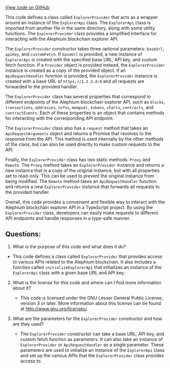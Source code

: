 [View code on GitHub](https://github.com/alephium/alephium-web3/packages/web3/src/api/explorer-provider.ts)

This code defines a class called `ExplorerProvider` that acts as a wrapper around an instance of the `ExplorerApi` class. The `ExplorerApi` class is imported from another file in the same directory, along with some utility functions. The `ExplorerProvider` class provides a simplified interface for interacting with the Alephium blockchain explorer API.

The `ExplorerProvider` constructor takes three optional parameters: `baseUrl`, `apiKey`, and `customFetch`. If `baseUrl` is provided, a new instance of `ExplorerApi` is created with the specified base URL, API key, and custom fetch function. If a `Provider` object is provided instead, the `ExplorerProvider` instance is created as a copy of the provided object. If an `ApiRequestHandler` function is provided, the `ExplorerProvider` instance is created with a base URL of `https://1.2.3.4:0` and all requests are forwarded to the provided handler.

The `ExplorerProvider` class has several properties that correspond to different endpoints of the Alephium blockchain explorer API, such as `blocks`, `transactions`, `addresses`, `infos`, `mempool`, `tokens`, `charts`, `contracts`, and `contractEvents`. Each of these properties is an object that contains methods for interacting with the corresponding API endpoint.

The `ExplorerProvider` class also has a `request` method that takes an `ApiRequestArguments` object and returns a Promise that resolves to the response from the API. This method is used internally by the other methods of the class, but can also be used directly to make custom requests to the API.

Finally, the `ExplorerProvider` class has two static methods: `Proxy` and `Remote`. The `Proxy` method takes an `ExplorerProvider` instance and returns a new instance that is a copy of the original instance, but with all properties set to read-only. This can be used to prevent the original instance from being modified. The `Remote` method takes an `ApiRequestHandler` function and returns a new `ExplorerProvider` instance that forwards all requests to the provided handler.

Overall, this code provides a convenient and flexible way to interact with the Alephium blockchain explorer API in a TypeScript project. By using the `ExplorerProvider` class, developers can easily make requests to different API endpoints and handle responses in a type-safe manner.
## Questions: 
 1. What is the purpose of this code and what does it do?
   - This code defines a class called `ExplorerProvider` that provides access to various APIs related to the Alephium blockchain. It also includes a function called `initializeExplorerApi` that initializes an instance of the `ExplorerApi` class with a given base URL and API key.

2. What is the license for this code and where can I find more information about it?
   - This code is licensed under the GNU Lesser General Public License, version 3 or later. More information about this license can be found at <http://www.gnu.org/licenses/>.

3. What are the parameters for the `ExplorerProvider` constructor and how are they used?
   - The `ExplorerProvider` constructor can take a base URL, API key, and custom fetch function as parameters. It can also take an instance of `ExplorerProvider` or `ApiRequestHandler` as a single parameter. These parameters are used to initialize an instance of the `ExplorerApi` class and set up the various APIs that the `ExplorerProvider` class provides access to.